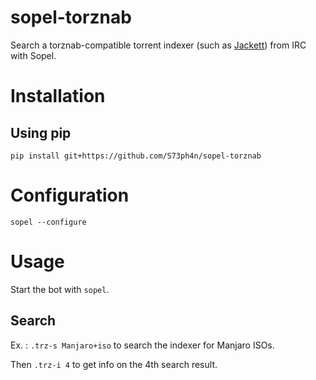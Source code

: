 # sopel-torznab

Search a torznab-compatible torrent indexer (such as [Jackett](https://github.com/Jackett/Jackett)) from IRC with Sopel.

# Installation 

## Using pip

```pip install git+https://github.com/S73ph4n/sopel-torznab```

# Configuration

```sopel --configure```

# Usage

Start the bot with ```sopel```.

## Search

Ex. : ```.trz-s Manjaro+iso``` to search the indexer for Manjaro ISOs.

Then ```.trz-i 4``` to get info on the 4th search result.
